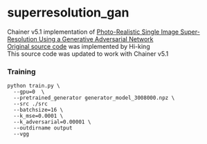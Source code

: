 # superresolution_gan

Chainer v5.1 implementation of [Photo-Realistic Single Image Super-Resolution Using a Generative Adversarial Network](https://arxiv.org/abs/1609.04802)  
[Original source code](https://github.com/Hi-king/superresolution_gan) was implemented by Hi-king  
This source code was updated to work with Chainer v5.1

### Training

```
python train.py \
  --gpu=0  \
  --pretrained_generator generator_model_3008000.npz \
  --src ./src
  --batchsize=16 \
  --k_mse=0.0001 \
  --k_adversarial=0.00001 \
  --outdirname output
  --vgg
```
